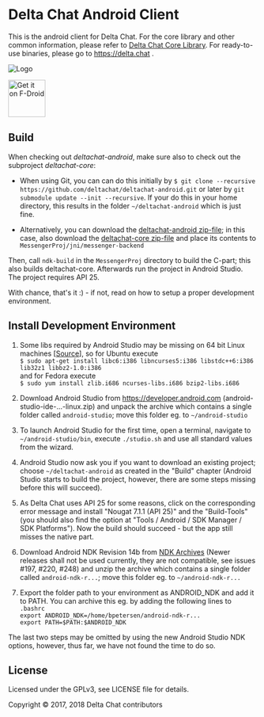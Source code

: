 Delta Chat Android Client
================================================================================

This is the android client for Delta Chat.  For the core library and other common
information, please refer to [Delta Chat Core Library](https://github.com/deltachat/deltachat-core).
For ready-to-use binaries, please go to https://delta.chat .

![Logo](https://delta.chat/assets/features/start-img4.png)

[<img src="https://f-droid.org/badge/get-it-on.png" alt="Get it on F-Droid" height="75"/>](https://f-droid.org/packages/com.b44t.messenger)


Build
--------------------------------------------------------------------------------

When checking out _deltachat-android_, make sure also to check out the
subproject _deltachat-core_:

- When using Git, you can can do this initially by
  `$ git clone --recursive https://github.com/deltachat/deltachat-android.git`
  or later by `git submodule update --init --recursive`. If your do this in your
  home directory, this results in the folder `~/deltachat-android` which is just fine.

- Alternatively, you can download the [deltachat-android zip-file](https://github.com/deltachat/deltachat-android/archive/master.zip); in this case, also download the [deltachat-core zip-file](https://github.com/deltachat/deltachat-core/archive/master.zip) and place its contents to `MessengerProj/jni/messenger-backend` 

Then, call `ndk-build` in the `MessengerProj` directory to build the C-part; 
this also builds deltachat-core.  Afterwards run the project in Android Studio.
The project requires API 25.

With chance, that's it :) - if not, read on how to setup a proper development
environment.


Install Development Environment
--------------------------------------------------------------------------------

1. Some libs required by Android Studio may be missing on 64 bit Linux machines 
   [[Source](https://developer.android.com/studio/install.html)], so for Ubuntu execute  
   `$ sudo apt-get install libc6:i386 libncurses5:i386 libstdc++6:i386 lib32z1 libbz2-1.0:i386`  
   and for Fedora execute  
   `$ sudo yum install zlib.i686 ncurses-libs.i686 bzip2-libs.i686`
  
2. Download Android Studio from <https://developer.android.com> (android-studio-ide-...-linux.zip)
   and unpack the archive which contains a single folder called `android-studio`; 
   move this folder eg. to `~/android-studio` 

3. To launch Android Studio for the first time, open a terminal, navigate to 
   `~/android-studio/bin`, execute `./studio.sh` and use all standard values
   from the wizard.
   
4. Android Studio now ask you if you want to download an existing project; 
   choose `~/deltachat-android` as created in the "Build" chapter (Android Studio starts to
   build the project, however, there are some steps missing before this will
   succeed).
   
5. As Delta Chat uses API 25 for some reasons, click on the corresponding error
   message and install "Nougat 7.1.1 (API 25)" and the "Build-Tools" (you should
   also find the option at "Tools / Android / SDK Manager / SDK Platforms").
   Now the build should succeed - but the app still misses the native part.

6. Download Android NDK Revision 14b from
   [NDK Archives](https://developer.android.com/ndk/downloads/older_releases.html)
   (Newer releases shall not be used currently, they are not compatible,
   see issues #197, #220, #248) and unzip the archive which contains a single folder
   called `android-ndk-r...`; move this folder eg. to `~/android-ndk-r...`
   
7. Export the folder path to your environment as ANDROID_NDK and add it to PATH.
   You can archive this eg. by adding the following lines to `.bashrc`  
   `export ANDROID_NDK=/home/bpetersen/android-ndk-r...`  
   `export PATH=$PATH:$ANDROID_NDK`
   
The last two steps may be omitted by using the new Android Studio NDK options,
however, thus far, we have not found the time to do so.


License
--------------------------------------------------------------------------------

Licensed under the GPLv3, see LICENSE file for details.

Copyright © 2017, 2018 Delta Chat contributors
